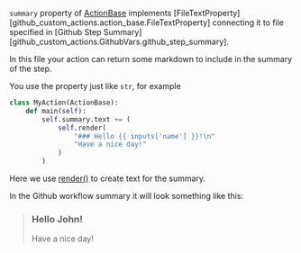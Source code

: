 `summary` property of [ActionBase](base.md) implements 
[FileTextProperty][github_custom_actions.action_base.FileTextProperty] connecting it to file
specified in [Github Step Summary][github_custom_actions.GithubVars.github_step_summary].

In this file your action can return some markdown to include in the summary of the step.

You use the property just like `str`, for example

```python
class MyAction(ActionBase):
    def main(self):
        self.summary.text += (
            self.render(
                "### Hello {{ inputs['name'] }}!\n"
                "Have a nice day!"
            )
        )
```

Here we use [render()](render.md) to create text for the summary.

In the Github workflow summary it will look something like this:

> ### Hello John!
> Have a nice day!

